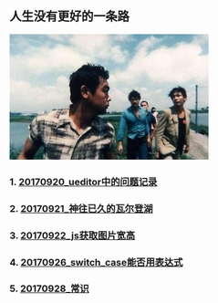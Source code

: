 ## 人生没有更好的一条路
![image](https://github.com/qingfengmy/blogs/raw/master/sources/time.jpg)
### 1. [20170920_ueditor中的问题记录](https://github.com/qingfengmy/blogs/blob/master/articles/20170920_ueditor%E4%B8%AD%E7%9A%84%E9%97%AE%E9%A2%98%E8%AE%B0%E5%BD%95.markdown)
### 2. [20170921_神往已久的瓦尔登湖](https://github.com/qingfengmy/blogs/blob/master/articles/20170921_%E7%A5%9E%E5%BE%80%E5%B7%B2%E4%B9%85%E7%9A%84%E7%93%A6%E5%B0%94%E7%99%BB%E6%B9%96.markdown)
### 3. [20170922_js获取图片宽高](https://github.com/qingfengmy/blogs/blob/master/articles/20170922_js%E8%8E%B7%E5%8F%96%E5%9B%BE%E7%89%87%E5%AE%BD%E9%AB%98.markdown)
### 4. [20170926_switch_case能否用表达式](https://github.com/qingfengmy/blogs/blob/master/articles/20170926_switch_case%E8%83%BD%E5%90%A6%E7%94%A8%E8%A1%A8%E8%BE%BE%E5%BC%8F.markdown)
### 5. [20170928_常识](https://github.com/qingfengmy/blogs/blob/master/articles/20170928_%E5%B8%B8%E8%AF%86.markdown)
